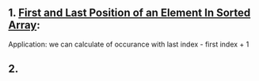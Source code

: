 ## 1. [ First and Last Position of an Element In Sorted Array](https://www.codingninjas.com/codestudio/problem-details/first-and-last-position-of-an-element-in-sorted-array_1082549):
Application: we can calculate of occurance with last index - first index + 1
## 2. 
